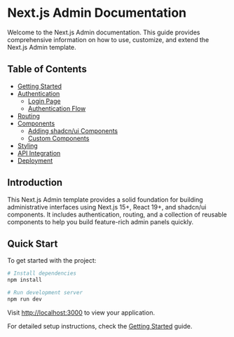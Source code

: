 # Next.js Admin Documentation

Welcome to the Next.js Admin documentation. This guide provides comprehensive information on how to use, customize, and extend the Next.js Admin template.

## Table of Contents

- [Getting Started](./getting-started.md)
- [Authentication](./authentication/README.md)
  - [Login Page](./authentication/login-page.md)
  - [Authentication Flow](./authentication/auth-flow.md)
- [Routing](./routing.md)
- [Components](./components/README.md)
  - [Adding shadcn/ui Components](./components/adding-shadcn-components.md)
  - [Custom Components](./components/custom-components.md)
- [Styling](./styling.md)
- [API Integration](./api-integration.md)
- [Deployment](./deployment.md)

## Introduction

This Next.js Admin template provides a solid foundation for building administrative interfaces using Next.js 15+, React 19+, and shadcn/ui components. It includes authentication, routing, and a collection of reusable components to help you build feature-rich admin panels quickly.

## Quick Start

To get started with the project:

```bash
# Install dependencies
npm install

# Run development server
npm run dev
```

Visit [http://localhost:3000](http://localhost:3000) to view your application.

For detailed setup instructions, check the [Getting Started](./getting-started.md) guide.
